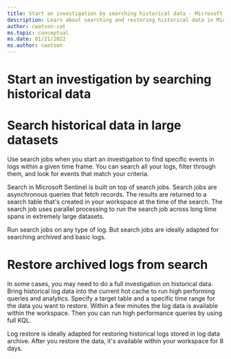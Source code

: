 ```yaml
---
title: Start an investigation by searching historical data - Microsoft Sentinel
description: Learn about searching and restoring historical data in Microsoft Sentinel.
author: cwatson-cat
ms.topic: conceptual
ms.date: 01/21/2022
ms.author: cwatson
---
```


# Start an investigation by searching historical data


# Search historical data in large datasets

Use search jobs when you start an investigation to find specific events in logs within a given time frame. You can search all your logs, filter through them, and look for events that match your criteria.

Search in Microsoft Sentinel is built on top of search jobs. Search jobs are asynchronous queries that fetch records. The results are returned to a search table that's created in your workspace at the time of the search. The search job uses parallel processing to run the search job across long time spans in extremely large datasets.

Run search jobs on any type of log. But search jobs are ideally adapted for searching archived and basic logs.

# Restore archived logs from search

In some cases, you may need to do a full investigation on historical data. Bring historical log data into the current hot cache to run high performing queries and analytics. Specify a target table and a specific time range for the data you want to restore. Within a few minutes the log data is available within the workspace. Then you can run high performance queries by using full KQL.

Log restore is ideally adapted for restoring historical logs stored in log data archive. After you restore the data, it's available within your workspace for 8 days.
